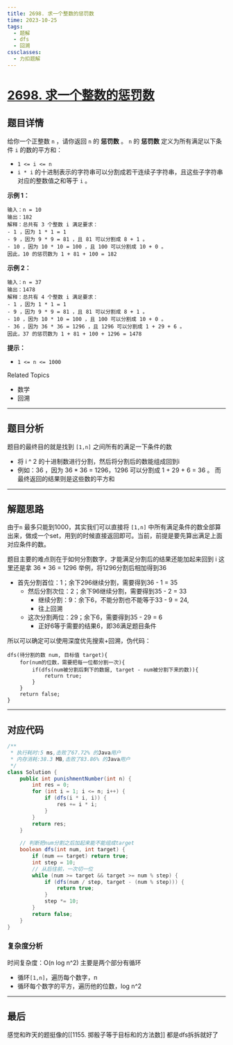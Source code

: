 ```yaml
---
title: 2698. 求一个整数的惩罚数
time: 2023-10-25
tags:
  - 题解
  - dfs
  - 回溯
cssclasses:
  - 力扣题解
---
```

# [2698. 求一个整数的惩罚数](https://leetcode.cn/problems/find-the-punishment-number-of-an-integer/)

## 题目详情

给你一个正整数 `n` ，请你返回 `n` 的 **惩罚数** 。
`n` 的 **惩罚数** 定义为所有满足以下条件 `i` 的数的平方和：
- `1 <= i <= n`
- `i * i` 的十进制表示的字符串可以分割成若干连续子字符串，且这些子字符串对应的整数值之和等于 `i` 。

**示例 1：**
```
输入：n = 10  
输出：182  
解释：总共有 3 个整数 i 满足要求：  
- 1 ，因为 1 * 1 = 1  
- 9 ，因为 9 * 9 = 81 ，且 81 可以分割成 8 + 1 。  
- 10 ，因为 10 * 10 = 100 ，且 100 可以分割成 10 + 0 。  
因此，10 的惩罚数为 1 + 81 + 100 = 182
```
**示例 2：**
```
输入：n = 37  
输出：1478  
解释：总共有 4 个整数 i 满足要求：  
- 1 ，因为 1 * 1 = 1  
- 9 ，因为 9 * 9 = 81 ，且 81 可以分割成 8 + 1 。  
- 10 ，因为 10 * 10 = 100 ，且 100 可以分割成 10 + 0 。  
- 36 ，因为 36 * 36 = 1296 ，且 1296 可以分割成 1 + 29 + 6 。  
因此，37 的惩罚数为 1 + 81 + 100 + 1296 = 1478
```
**提示：**

- `1 <= n <= 1000`

Related Topics
- 数学
- 回溯
---
## 题目分析

题目的最终目的就是找到 `[1,n]` 之间所有的满足一下条件的数
- 将 i ^ 2 的十进制数进行分割，然后将分割后的数能组成回到i
- 例如：36 ，因为 36 * 36 = 1296，1296 可以分割成 1 + 29 + 6 = 36 。
而最终返回的结果则是这些数的平方和

---
## 解题思路

由于`n` 最多只能到1000，其实我们可以直接将 `[1,n]` 中所有满足条件的数全部算出来，做成一个set，用到的时候直接返回即可。当前，前提是要先算出满足上面对应条件的数。

题目主要的难点则在于如何分割数字，才能满足分割后的结果还能加起来回到 i
这里还是拿 36 * 36 = 1296 举例，将1296分割后相加得到36
- 首先分割首位：1；余下296继续分割，需要得到36 - 1 = 35
	- 然后分割次位：2；余下96继续分割，需要得到35 - 2 = 33
		- 继续分割：9：余下6，不能分割也不能等于33 - 9 = 24,
		- 往上回溯
	- 这次分割两位：29；余下6，需要得到35 - 29 = 6
		- 正好6等于需要的结果6，即36满足题目条件

所以可以确定可以使用深度优先搜索+回溯，伪代码：
```
dfs(待分割的数 num, 目标值 target){
	for(num的位数，需要把每一位都分割一次){
		if(dfs(num被分割后剩下的数据, target - num被分割下来的数)){
			return true;
		}
	}
	return false;
}
```

---
## 对应代码
```java
/**  
 * 执行耗时:5 ms,击败了67.72% 的Java用户  
 * 内存消耗:38.3 MB,击败了83.86% 的Java用户  
 */  
class Solution {  
    public int punishmentNumber(int n) {  
        int res = 0;  
        for (int i = 1; i <= n; i++) {  
            if (dfs(i * i, i)) {  
                res += i * i;  
            }  
        }  
        return res;  
    }  
  
    // 判断把num分割之后加起来能不能组成target  
    boolean dfs(int num, int target) {  
        if (num == target) return true;  
        int step = 10;  
        // 从后往前，一次切一位  
        while (num >= target && target >= num % step) {  
            if (dfs(num / step, target - (num % step))) {  
                return true;  
            }  
            step *= 10;  
        }  
        return false;  
    }  
}
```
### 复杂度分析

时间复杂度：O(n log n^2)
主要是两个部分有循环
- 循环`[1,n]`，遍历每个数字，n
- 循环每个数字的平方，遍历他的位数，log n^2

---
## 最后

感觉和昨天的题挺像的[[1155. 掷骰子等于目标和的方法数]]
都是dfs拆拆就好了
